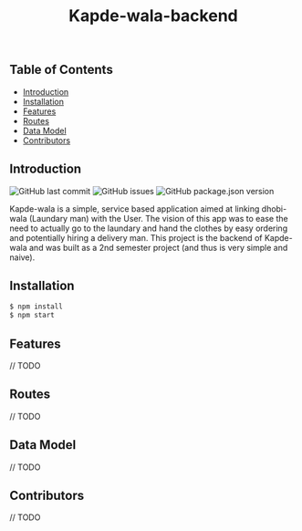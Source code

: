 <h1 align="center"> Kapde-wala-backend </h1> <br>

<!--  TODO: Image here -->

## Table of Contents

- [Introduction](#introduction)
- [Installation](#installation)
- [Features](#features)
- [Routes](#routes)
- [Data Model](#data-model)
- [Contributors](#contributors)

## Introduction


![GitHub last commit](https://img.shields.io/github/last-commit/dramikei/kapde-wala-backend)  ![GitHub issues](https://img.shields.io/github/issues/dramikei/kapde-wala-backend)  ![GitHub package.json version](https://img.shields.io/github/package-json/v/dramikei/kapde-wala-backend)


Kapde-wala is a simple, service based application aimed at linking dhobi-wala (Laundary man) with the User. The vision of this app was to ease the need to actually go to the laundary and hand the clothes by easy ordering and potentially hiring a delivery man. This project is the backend of Kapde-wala and was built as a 2nd semester project (and thus is very simple and naive).

## Installation

```sh
$ npm install
$ npm start
```

## Features

// TODO

## Routes

// TODO

## Data Model

// TODO

## Contributors

// TODO


